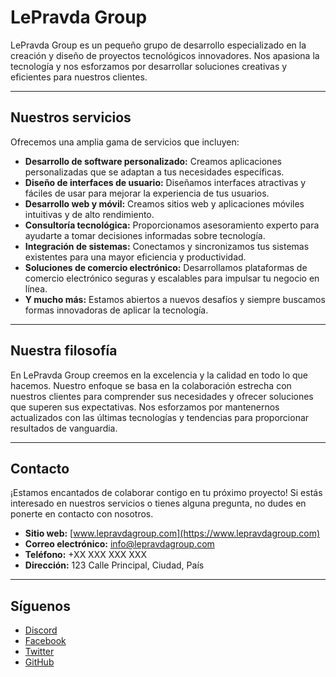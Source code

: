 # LePravda Group

LePravda Group es un pequeño grupo de desarrollo especializado en la creación y diseño de proyectos tecnológicos innovadores. Nos apasiona la tecnología y nos esforzamos por desarrollar soluciones creativas y eficientes para nuestros clientes.

---

## Nuestros servicios

Ofrecemos una amplia gama de servicios que incluyen:

- **Desarrollo de software personalizado:** Creamos aplicaciones personalizadas que se adaptan a tus necesidades específicas.
- **Diseño de interfaces de usuario:** Diseñamos interfaces atractivas y fáciles de usar para mejorar la experiencia de tus usuarios.
- **Desarrollo web y móvil:** Creamos sitios web y aplicaciones móviles intuitivas y de alto rendimiento.
- **Consultoría tecnológica:** Proporcionamos asesoramiento experto para ayudarte a tomar decisiones informadas sobre tecnología.
- **Integración de sistemas:** Conectamos y sincronizamos tus sistemas existentes para una mayor eficiencia y productividad.
- **Soluciones de comercio electrónico:** Desarrollamos plataformas de comercio electrónico seguras y escalables para impulsar tu negocio en línea.
- **Y mucho más:** Estamos abiertos a nuevos desafíos y siempre buscamos formas innovadoras de aplicar la tecnología.

---

## Nuestra filosofía

En LePravda Group creemos en la excelencia y la calidad en todo lo que hacemos. Nuestro enfoque se basa en la colaboración estrecha con nuestros clientes para comprender sus necesidades y ofrecer soluciones que superen sus expectativas. Nos esforzamos por mantenernos actualizados con las últimas tecnologías y tendencias para proporcionar resultados de vanguardia.

---

## Contacto

¡Estamos encantados de colaborar contigo en tu próximo proyecto! Si estás interesado en nuestros servicios o tienes alguna pregunta, no dudes en ponerte en contacto con nosotros.

- **Sitio web:** [www.lepravdagroup.com](https://www.lepravdagroup.com)
- **Correo electrónico:** info@lepravdagroup.com
- **Teléfono:** +XX XXX XXX XXX
- **Dirección:** 123 Calle Principal, Ciudad, País

---

## Síguenos

- [Discord](https://discord.gg/0kimAmMCeXGXuzNF)
- [Facebook](https://www.facebook.com/lepravdagroup)
- [Twitter](https://twitter.com/lepravdagroup)
- [GitHub](https://github.com/lepravda-group)
